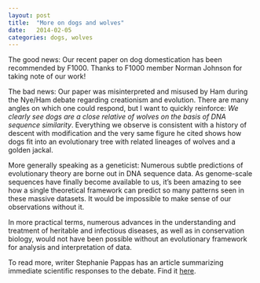 ```yaml
---
layout: post
title:  "More on dogs and wolves"
date:   2014-02-05
categories: dogs, wolves
---
```


The good news:  Our recent paper on dog domestication has been recommended by F1000. Thanks to F1000 member Norman Johnson for taking note of our work!

The bad news:  Our paper was misinterpreted and misused by Ham during the Nye/Ham debate regarding creationism and evolution.  There are many angles on which one could respond, but I want to quickly reinforce:  _We clearly see dogs are a close relative of wolves on the basis of DNA sequence similarity_.  Everything we observe is consistent with a history of descent with modification and the very same figure he cited shows how dogs fit into an evolutionary tree with related lineages of wolves and a golden jackal.


More generally speaking as a geneticist: Numerous subtle predictions of evolutionary theory are borne out in DNA sequence data. As genome-scale sequences have finally become available to us, it’s been amazing to see how a single theoretical framework can predict so many patterns seen in these massive datasets.  It would be impossible to make sense of our observations without it.  


In more practical terms, numerous advances in the understanding and treatment of heritable and infectious diseases, as well as in conservation biology, would not have been possible without an evolutionary framework for analysis and interpretation of data.

To read more, writer Stephanie Pappas has an article summarizing immediate scientific responses to the debate. Find it [here](https://www.livescience.com/43127-nye-creationism-debate-response.html).
